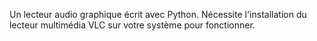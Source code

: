 Un lecteur audio graphique écrit avec Python. Nécessite l'installation du lecteur multimédia VLC sur votre système pour fonctionner.
